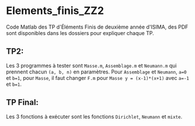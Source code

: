 # Elements_finis_ZZ2

Code Matlab des TP d'Éléments Finis de deuxième année d'ISIMA, des PDF sont disponibles dans les dossiers pour expliquer chaque TP.

## TP2:

Les 3 programmes à tester sont `Masse.m`, `Assemblage.m` et `Neumann.m` qui prennent chacun `(a, b, n)` en paramètres. Pour `Assemblage` et `Neumann`, `a=0` et `b=1`, pour `Masse`, il faut changer `F.m` pour `Masse y = (x-1)*(x+1)` avec `a=-1` et `b=1`.

## TP Final:

Les 3 fonctions à exécuter sont les fonctions `Dirichlet`, `Neumann` et `mixte`.
